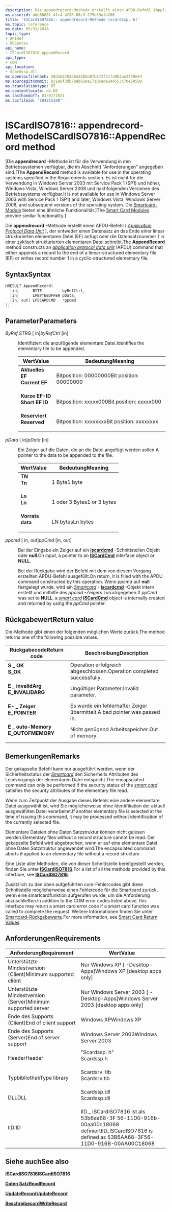 ```yaml
---
description: Die appendrecord-Methode erstellt einen APDU-Befehl (Application Protocol Data Unit), der entweder einen Datensatz an das Ende einer linear strukturierten elementaren Datei (EF) anfügt oder die Datensatznummer 1 in einer zyklisch strukturierten elementaren Datei schreibt.
ms.assetid: 4dd88661-41c4-4238-88c9-279b39afb206
title: 'ISCardISO7816:: appendrecord-Methode (scardssp. h)'
ms.topic: reference
ms.date: 05/31/2018
topic_type:
- APIRef
- kbSyntax
api_name:
- ISCardISO7816.AppendRecord
api_type:
- COM
api_location:
- Scardssp.dll
ms.openlocfilehash: 28d1b6762e0a350bb87b673f21fa063ae2478e64
ms.sourcegitcommit: 831e8f3db78ab820e1710cede244553c70e50500
ms.translationtype: MT
ms.contentlocale: de-DE
ms.lasthandoff: 01/07/2021
ms.locfileid: "104215108"
---
```

# <a name="iscardiso7816appendrecord-method"></a><span data-ttu-id="a1a8a-103">ISCardISO7816:: appendrecord-Methode</span><span class="sxs-lookup"><span data-stu-id="a1a8a-103">ISCardISO7816::AppendRecord method</span></span>

<span data-ttu-id="a1a8a-104">\[Die **appendrecord** -Methode ist für die Verwendung in den Betriebssystemen verfügbar, die im Abschnitt "Anforderungen" angegeben sind.</span><span class="sxs-lookup"><span data-stu-id="a1a8a-104">\[The **AppendRecord** method is available for use in the operating systems specified in the Requirements section.</span></span> <span data-ttu-id="a1a8a-105">Es ist nicht für die Verwendung in Windows Server 2003 mit Service Pack 1 (SP1) und höher, Windows Vista, Windows Server 2008 und nachfolgenden Versionen des Betriebssystems verfügbar.</span><span class="sxs-lookup"><span data-stu-id="a1a8a-105">It is not available for use in Windows Server 2003 with Service Pack 1 (SP1) and later, Windows Vista, Windows Server 2008, and subsequent versions of the operating system.</span></span> <span data-ttu-id="a1a8a-106">Die [Smartcard-Module](/previous-versions/windows/desktop/secsmart/smart-card-modules) bieten eine ähnliche Funktionalität.\]</span><span class="sxs-lookup"><span data-stu-id="a1a8a-106">The [Smart Card Modules](/previous-versions/windows/desktop/secsmart/smart-card-modules) provide similar functionality.\]</span></span>

<span data-ttu-id="a1a8a-107">Die **appendrecord** -Methode erstellt einen APDU-Befehl ( [*Application Protocol Data Unit*](../secgloss/a-gly.md) ), der entweder einen Datensatz an das Ende einer linear strukturierten elementaren Datei (EF) anfügt oder die Datensatznummer 1 in einer zyklisch strukturierten elementaren Datei schreibt.</span><span class="sxs-lookup"><span data-stu-id="a1a8a-107">The **AppendRecord** method constructs an [*application protocol data unit*](../secgloss/a-gly.md) (APDU) command that either appends a record to the end of a linear-structured elementary file (EF) or writes record number 1 in a cyclic-structured elementary file.</span></span>

## <a name="syntax"></a><span data-ttu-id="a1a8a-108">Syntax</span><span class="sxs-lookup"><span data-stu-id="a1a8a-108">Syntax</span></span>


```C++
HRESULT AppendRecord(
  [in]      BYTE         byRefCtrl,
  [in]      LPBYTEBUFFER pData,
  [in, out] LPSCARDCMD   *ppCmd
);
```



## <a name="parameters"></a><span data-ttu-id="a1a8a-109">Parameter</span><span class="sxs-lookup"><span data-stu-id="a1a8a-109">Parameters</span></span>

<dl> <dt>

<span data-ttu-id="a1a8a-110">*ByRef STRG* \[ in\]</span><span class="sxs-lookup"><span data-stu-id="a1a8a-110">*byRefCtrl* \[in\]</span></span>
</dt> <dd>

<span data-ttu-id="a1a8a-111">Identifiziert die anzufügende elementare Datei.</span><span class="sxs-lookup"><span data-stu-id="a1a8a-111">Identifies the elementary file to be appended.</span></span>



| <span data-ttu-id="a1a8a-112">Wert</span><span class="sxs-lookup"><span data-stu-id="a1a8a-112">Value</span></span>                                                                                                                                                                                | <span data-ttu-id="a1a8a-113">Bedeutung</span><span class="sxs-lookup"><span data-stu-id="a1a8a-113">Meaning</span></span>                           |
|--------------------------------------------------------------------------------------------------------------------------------------------------------------------------------------|-----------------------------------|
| <span id="Current_EF"></span><span id="current_ef"></span><span id="CURRENT_EF"></span><dl> <span data-ttu-id="a1a8a-114"><dt>**Aktuelles EF**</dt></span><span class="sxs-lookup"><span data-stu-id="a1a8a-114"><dt>**Current EF**</dt></span></span> </dl>     | <span data-ttu-id="a1a8a-115">Bitposition: 00000000</span><span class="sxs-lookup"><span data-stu-id="a1a8a-115">Bit position: 00000000</span></span><br/> |
| <span id="Short_EF_ID"></span><span id="short_ef_id"></span><span id="SHORT_EF_ID"></span><dl> <span data-ttu-id="a1a8a-116"><dt>**Kurze EF-ID**</dt></span><span class="sxs-lookup"><span data-stu-id="a1a8a-116"><dt>**Short EF ID**</dt></span></span> </dl> | <span data-ttu-id="a1a8a-117">Bitposition: xxxxx000</span><span class="sxs-lookup"><span data-stu-id="a1a8a-117">Bit position: xxxxx000</span></span><br/> |
| <span id="Reserved"></span><span id="reserved"></span><span id="RESERVED"></span><dl> <span data-ttu-id="a1a8a-118"><dt>**Reserviert**</dt></span><span class="sxs-lookup"><span data-stu-id="a1a8a-118"><dt>**Reserved**</dt></span></span> </dl>             | <span data-ttu-id="a1a8a-119">Bitposition: xxxxxxxx</span><span class="sxs-lookup"><span data-stu-id="a1a8a-119">Bit position: xxxxxxxx</span></span><br/> |



 

</dd> <dt>

<span data-ttu-id="a1a8a-120">*pData* \[ in\]</span><span class="sxs-lookup"><span data-stu-id="a1a8a-120">*pData* \[in\]</span></span>
</dt> <dd>

<span data-ttu-id="a1a8a-121">Ein Zeiger auf die Daten, die an die Datei angefügt werden sollen.</span><span class="sxs-lookup"><span data-stu-id="a1a8a-121">A pointer to the data to be appended to the file.</span></span>



| <span data-ttu-id="a1a8a-122">Wert</span><span class="sxs-lookup"><span data-stu-id="a1a8a-122">Value</span></span>                                                                                                                                                | <span data-ttu-id="a1a8a-123">Bedeutung</span><span class="sxs-lookup"><span data-stu-id="a1a8a-123">Meaning</span></span>                 |
|------------------------------------------------------------------------------------------------------------------------------------------------------|-------------------------|
| <span id="Tn"></span><span id="tn"></span><span id="TN"></span><dl> <span data-ttu-id="a1a8a-124"><dt>**TN**</dt></span><span class="sxs-lookup"><span data-stu-id="a1a8a-124"><dt>**Tn**</dt></span></span> </dl>     | <span data-ttu-id="a1a8a-125">1 Byte</span><span class="sxs-lookup"><span data-stu-id="a1a8a-125">1 byte</span></span><br/>       |
| <span id="Ln_"></span><span id="ln_"></span><span id="LN_"></span><dl> <span data-ttu-id="a1a8a-126"><dt>**Ln**</dt></span><span class="sxs-lookup"><span data-stu-id="a1a8a-126"><dt>**Ln** </dt></span></span> </dl> | <span data-ttu-id="a1a8a-127">1 oder 3 Bytes</span><span class="sxs-lookup"><span data-stu-id="a1a8a-127">1 or 3 bytes</span></span><br/> |
| <span id="data"></span><span id="DATA"></span><dl> <span data-ttu-id="a1a8a-128"><dt>**Vorrats**</dt></span><span class="sxs-lookup"><span data-stu-id="a1a8a-128"><dt>**data**</dt></span></span> </dl>                    | <span data-ttu-id="a1a8a-129">LN bytes</span><span class="sxs-lookup"><span data-stu-id="a1a8a-129">Ln bytes</span></span><br/>     |



 

</dd> <dt>

<span data-ttu-id="a1a8a-130">*ppcmd* \[ in, out\]</span><span class="sxs-lookup"><span data-stu-id="a1a8a-130">*ppCmd* \[in, out\]</span></span>
</dt> <dd>

<span data-ttu-id="a1a8a-131">Bei der Eingabe ein Zeiger auf ein [**iscardcmd**](iscardcmd.md) -Schnittstellen Objekt oder **null**.</span><span class="sxs-lookup"><span data-stu-id="a1a8a-131">On input, a pointer to an [**ISCardCmd**](iscardcmd.md) interface object or **NULL**.</span></span>

<span data-ttu-id="a1a8a-132">Bei der Rückgabe wird der Befehl mit dem von diesem Vorgang erstellten APDU-Befehl ausgefüllt.</span><span class="sxs-lookup"><span data-stu-id="a1a8a-132">On return, it is filled with the APDU command constructed by this operation.</span></span> <span data-ttu-id="a1a8a-133">Wenn *ppcmd* auf **null** festgelegt wurde, wird ein [*Smartcard*](../secgloss/s-gly.md) - [**iscardcmd**](iscardcmd.md) -Objekt intern erstellt und mithilfe des *ppcmd* -Zeigers zurückgegeben.</span><span class="sxs-lookup"><span data-stu-id="a1a8a-133">If *ppCmd* was set to **NULL**, a [*smart card*](../secgloss/s-gly.md) [**ISCardCmd**](iscardcmd.md) object is internally created and returned by using the *ppCmd* pointer.</span></span>

</dd> </dl>

## <a name="return-value"></a><span data-ttu-id="a1a8a-134">Rückgabewert</span><span class="sxs-lookup"><span data-stu-id="a1a8a-134">Return value</span></span>

<span data-ttu-id="a1a8a-135">Die-Methode gibt einen der folgenden möglichen Werte zurück.</span><span class="sxs-lookup"><span data-stu-id="a1a8a-135">The method returns one of the following possible values.</span></span>



| <span data-ttu-id="a1a8a-136">Rückgabecode</span><span class="sxs-lookup"><span data-stu-id="a1a8a-136">Return code</span></span>                                                                                   | <span data-ttu-id="a1a8a-137">Beschreibung</span><span class="sxs-lookup"><span data-stu-id="a1a8a-137">Description</span></span>                                  |
|-----------------------------------------------------------------------------------------------|----------------------------------------------|
| <dl> <span data-ttu-id="a1a8a-138"><dt>**S \_ OK**</dt></span><span class="sxs-lookup"><span data-stu-id="a1a8a-138"><dt>**S\_OK**</dt></span></span> </dl>          | <span data-ttu-id="a1a8a-139">Operation erfolgreich abgeschlossen.</span><span class="sxs-lookup"><span data-stu-id="a1a8a-139">Operation completed successfully.</span></span><br/> |
| <dl> <span data-ttu-id="a1a8a-140"><dt>**E \_ invalidArg**</dt></span><span class="sxs-lookup"><span data-stu-id="a1a8a-140"><dt>**E\_INVALIDARG**</dt></span></span> </dl>  | <span data-ttu-id="a1a8a-141">Ungültiger Parameter.</span><span class="sxs-lookup"><span data-stu-id="a1a8a-141">Invalid parameter.</span></span><br/>                |
| <dl> <span data-ttu-id="a1a8a-142"><dt>**E- \_ Zeiger**</dt></span><span class="sxs-lookup"><span data-stu-id="a1a8a-142"><dt>**E\_POINTER**</dt></span></span> </dl>     | <span data-ttu-id="a1a8a-143">Es wurde ein fehlerhafter Zeiger übermittelt.</span><span class="sxs-lookup"><span data-stu-id="a1a8a-143">A bad pointer was passed in.</span></span><br/>      |
| <dl> <span data-ttu-id="a1a8a-144"><dt>**E \_ outo-Memory**</dt></span><span class="sxs-lookup"><span data-stu-id="a1a8a-144"><dt>**E\_OUTOFMEMORY**</dt></span></span> </dl> | <span data-ttu-id="a1a8a-145">Nicht genügend Arbeitsspeicher.</span><span class="sxs-lookup"><span data-stu-id="a1a8a-145">Out of memory.</span></span><br/>                    |



 

## <a name="remarks"></a><span data-ttu-id="a1a8a-146">Bemerkungen</span><span class="sxs-lookup"><span data-stu-id="a1a8a-146">Remarks</span></span>

<span data-ttu-id="a1a8a-147">Der gekapselte Befehl kann nur ausgeführt werden, wenn der Sicherheitsstatus der [*Smartcard*](../secgloss/s-gly.md) den Sicherheits Attributen des Lesevorgangs der elementaren Datei entspricht.</span><span class="sxs-lookup"><span data-stu-id="a1a8a-147">The encapsulated command can only be performed if the security status of the [*smart card*](../secgloss/s-gly.md) satisfies the security attributes of the elementary file read.</span></span>

<span data-ttu-id="a1a8a-148">Wenn zum Zeitpunkt der Ausgabe dieses Befehls eine andere elementare Datei ausgewählt ist, wird Sie möglicherweise ohne Identifikation der aktuell ausgewählten Datei verarbeitet.</span><span class="sxs-lookup"><span data-stu-id="a1a8a-148">If another elementary file is selected at the time of issuing this command, it may be processed without identification of the currently selected file.</span></span>

<span data-ttu-id="a1a8a-149">Elementare Dateien ohne Daten Satzstruktur können nicht gelesen werden.</span><span class="sxs-lookup"><span data-stu-id="a1a8a-149">Elementary files without a record structure cannot be read.</span></span> <span data-ttu-id="a1a8a-150">Der gekapselte Befehl wird abgebrochen, wenn er auf eine elementare Datei ohne Daten Satzstruktur angewendet wird.</span><span class="sxs-lookup"><span data-stu-id="a1a8a-150">The encapsulated command aborts if applied to an elementary file without a record structure.</span></span>

<span data-ttu-id="a1a8a-151">Eine Liste aller Methoden, die von dieser Schnittstelle bereitgestellt werden, finden Sie unter [**ISCardISO7816**](iscardiso7816.md).</span><span class="sxs-lookup"><span data-stu-id="a1a8a-151">For a list of all the methods provided by this interface, see [**ISCardISO7816**](iscardiso7816.md).</span></span>

<span data-ttu-id="a1a8a-152">Zusätzlich zu den oben aufgeführten com-Fehlercodes gibt diese Schnittstelle möglicherweise einen Fehlercode für die Smartcard zurück, wenn eine smartcardfunktion aufgerufen wurde, um die Anforderung abzuschließen.</span><span class="sxs-lookup"><span data-stu-id="a1a8a-152">In addition to the COM error codes listed above, this interface may return a smart card error code if a smart card function was called to complete the request.</span></span> <span data-ttu-id="a1a8a-153">Weitere Informationen finden Sie unter [Smartcard-Rückgabewerte](authentication-return-values.md).</span><span class="sxs-lookup"><span data-stu-id="a1a8a-153">For more information, see [Smart Card Return Values](authentication-return-values.md).</span></span>

## <a name="requirements"></a><span data-ttu-id="a1a8a-154">Anforderungen</span><span class="sxs-lookup"><span data-stu-id="a1a8a-154">Requirements</span></span>



| <span data-ttu-id="a1a8a-155">Anforderung</span><span class="sxs-lookup"><span data-stu-id="a1a8a-155">Requirement</span></span> | <span data-ttu-id="a1a8a-156">Wert</span><span class="sxs-lookup"><span data-stu-id="a1a8a-156">Value</span></span> |
|-------------------------------------|-----------------------------------------------------------------------------------------|
| <span data-ttu-id="a1a8a-157">Unterstützte Mindestversion (Client)</span><span class="sxs-lookup"><span data-stu-id="a1a8a-157">Minimum supported client</span></span><br/> | <span data-ttu-id="a1a8a-158">Nur Windows XP \[ -Desktop-Apps\]</span><span class="sxs-lookup"><span data-stu-id="a1a8a-158">Windows XP \[desktop apps only\]</span></span><br/>                                             |
| <span data-ttu-id="a1a8a-159">Unterstützte Mindestversion (Server)</span><span class="sxs-lookup"><span data-stu-id="a1a8a-159">Minimum supported server</span></span><br/> | <span data-ttu-id="a1a8a-160">Nur Windows Server 2003 \[ -Desktop-Apps\]</span><span class="sxs-lookup"><span data-stu-id="a1a8a-160">Windows Server 2003 \[desktop apps only\]</span></span><br/>                                    |
| <span data-ttu-id="a1a8a-161">Ende des Supports (Client)</span><span class="sxs-lookup"><span data-stu-id="a1a8a-161">End of client support</span></span><br/>    | <span data-ttu-id="a1a8a-162">Windows XP</span><span class="sxs-lookup"><span data-stu-id="a1a8a-162">Windows XP</span></span><br/>                                                                   |
| <span data-ttu-id="a1a8a-163">Ende des Supports (Server)</span><span class="sxs-lookup"><span data-stu-id="a1a8a-163">End of server support</span></span><br/>    | <span data-ttu-id="a1a8a-164">Windows Server 2003</span><span class="sxs-lookup"><span data-stu-id="a1a8a-164">Windows Server 2003</span></span><br/>                                                          |
| <span data-ttu-id="a1a8a-165">Header</span><span class="sxs-lookup"><span data-stu-id="a1a8a-165">Header</span></span><br/>                   | <dl> <span data-ttu-id="a1a8a-166"><dt>"Scardssp. h"</dt></span><span class="sxs-lookup"><span data-stu-id="a1a8a-166"><dt>Scardssp.h</dt></span></span> </dl>   |
| <span data-ttu-id="a1a8a-167">Typbibliothek</span><span class="sxs-lookup"><span data-stu-id="a1a8a-167">Type library</span></span><br/>             | <dl> <span data-ttu-id="a1a8a-168"><dt>Scardsrv. tlb</dt></span><span class="sxs-lookup"><span data-stu-id="a1a8a-168"><dt>Scardsrv.tlb</dt></span></span> </dl> |
| <span data-ttu-id="a1a8a-169">DLL</span><span class="sxs-lookup"><span data-stu-id="a1a8a-169">DLL</span></span><br/>                      | <dl> <span data-ttu-id="a1a8a-170"><dt>Scardssp.dll</dt></span><span class="sxs-lookup"><span data-stu-id="a1a8a-170"><dt>Scardssp.dll</dt></span></span> </dl> |
| <span data-ttu-id="a1a8a-171">IID</span><span class="sxs-lookup"><span data-stu-id="a1a8a-171">IID</span></span><br/>                      | <span data-ttu-id="a1a8a-172">IID \_ ISCardISO7816 ist als 53b6aa68-3F 56-11D0-916b-00aa00c18068 definiert</span><span class="sxs-lookup"><span data-stu-id="a1a8a-172">IID\_ISCardISO7816 is defined as 53B6AA68-3F56-11D0-916B-00AA00C18068</span></span><br/>        |



## <a name="see-also"></a><span data-ttu-id="a1a8a-173">Siehe auch</span><span class="sxs-lookup"><span data-stu-id="a1a8a-173">See also</span></span>

<dl> <dt>

[<span data-ttu-id="a1a8a-174">**ISCardISO7816**</span><span class="sxs-lookup"><span data-stu-id="a1a8a-174">**ISCardISO7816**</span></span>](iscardiso7816.md)
</dt> <dt>

[<span data-ttu-id="a1a8a-175">**Daten Satz**</span><span class="sxs-lookup"><span data-stu-id="a1a8a-175">**ReadRecord**</span></span>](iscardiso7816-readrecord.md)
</dt> <dt>

[<span data-ttu-id="a1a8a-176">**UpdateRecord**</span><span class="sxs-lookup"><span data-stu-id="a1a8a-176">**UpdateRecord**</span></span>](iscardiso7816-updaterecord.md)
</dt> <dt>

[<span data-ttu-id="a1a8a-177">**Beschreibecord**</span><span class="sxs-lookup"><span data-stu-id="a1a8a-177">**WriteRecord**</span></span>](iscardiso7816-writerecord.md)
</dt> </dl>

 

 
